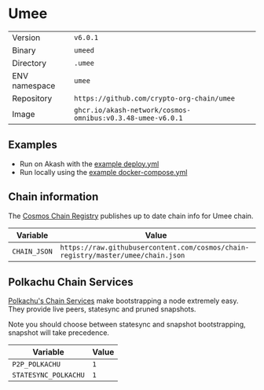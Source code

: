 # Umee

| | |
|---|---|
|Version|`v6.0.1`|
|Binary|`umeed`|
|Directory|`.umee`|
|ENV namespace|`umee`|
|Repository|`https://github.com/crypto-org-chain/umee`|
|Image|`ghcr.io/akash-network/cosmos-omnibus:v0.3.48-umee-v6.0.1`|

## Examples

- Run on Akash with the [example deploy.yml](./deploy.yml)
- Run locally using the [example docker-compose.yml](./docker-compose.yml)

## Chain information

The [Cosmos Chain Registry](https://github.com/cosmos/chain-registry) publishes up to date chain info for Umee chain.

|Variable|Value|
|---|---|
|`CHAIN_JSON`|`https://raw.githubusercontent.com/cosmos/chain-registry/master/umee/chain.json`|

## Polkachu Chain Services

[Polkachu's Chain Services](https://www.polkachu.com/) make bootstrapping a node extremely easy. They provide live peers, statesync and pruned snapshots.

Note you should choose between statesync and snapshot bootstrapping, snapshot will take precedence.

|Variable|Value|
|---|---|
|`P2P_POLKACHU`|`1`|
|`STATESYNC_POLKACHU`|`1`|
